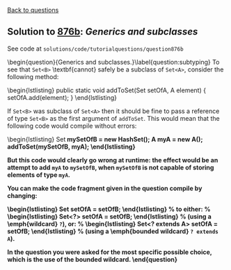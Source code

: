 [Back to questions](../README.md)

## Solution to [876b](../questions/876b): *Generics and subclasses*

See code at `solutions/code/tutorialquestions/question876b`

\begin{question}{Generics and subclasses.}\label{question:subtyping}
To see that `Set<B>` \textbf{cannot} safely be a subclass of `Set<A>`, consider the following method:

\begin{lstlisting}
public static void addToSet(Set<A> setOfA, A element) {
    setOfA.add(element);
}
\end{lstlisting}

If `Set<B>` was subclass of `Set<A>` then it should be fine to pass a reference of type
`Set<B>` as the first argument of `addToSet`.  This would mean that the following code would compile without errors:

\begin{lstlisting}
Set<B> mySetOfB = new HashSet<B>();
A myA = new A();
addToSet(mySetOfB, myA);
\end{lstlisting}

But this code would clearly go wrong at runtime: the effect would be an attempt to add `myA` to `mySetOfB`, when
`mySetOfB` is not capable of storing elements of type `myA`.

You can make the code fragment given in the question compile by changing:

\begin{lstlisting}
Set<A> setOfA = setOfB;
\end{lstlisting}
%
to either:
%
\begin{lstlisting}
Set<?> setOfA = setOfB;
\end{lstlisting}
%
(using a \emph{wildcard} `?`), or:
%
\begin{lstlisting}
Set<? extends A> setOfA = setOfB;
\end{lstlisting}
%
(using a \emph{bounded wildcard} `? extends A`).

In the question you were asked for the most specific possible choice, which is the use of the bounded wildcard.
\end{question}
